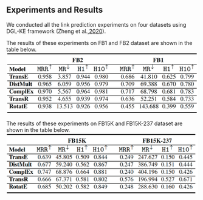 ## Experiments and Results

We conducted all the link prediction experiments on four datasets using DGL-KE framework (Zheng et al.,[2020](https://arxiv.org/pdf/2004.08532.pdf)). 

The results of these experiments on FB1 and FB2 dataset are shown in the table below. 
![This is an image](https://github.com/idirlab/freebases/blob/main/Experiments/FB1vsFB2.png?raw=true)

The results of these experiments on FB15K and FB15K-237 dataset are shown in the table below. 
![This is an image](https://github.com/idirlab/freebases/blob/main/Experiments/FB15KvsFB15K-237.png?raw=true)
